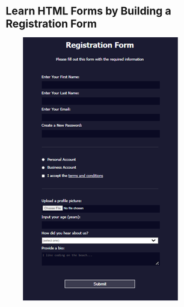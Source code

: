 
# Learn HTML Forms by Building a Registration Form

<div align="center">
    <img src="https://github.com/ibrahimbayburtlu/Web-projects/blob/master/Registration%20Form/Registration_Form.png">
</div>

  
